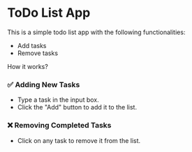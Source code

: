 # ToDo List App

This is a simple todo list app with the following functionalities:

- Add tasks
- Remove tasks

How it works?

### ✅ Adding New Tasks
- Type a task in the input box.
- Click the "Add" button to add it to the list.

### ❌ Removing Completed Tasks
- Click on any task to remove it from the list.